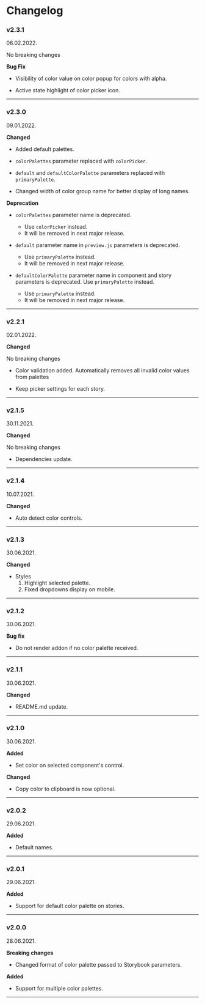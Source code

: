 # Changelog

### v2.3.1

06.02.2022.

No breaking changes

**Bug Fix**

* Visibility of color value on color popup for colors with alpha.

* Active state highlight of color picker icon.

-----

### v2.3.0

09.01.2022.

**Changed**

* Added default palettes.

* `colorPalettes` parameter replaced with `colorPicker`.

* `default` and `defaultColorPalette` parameters replaced with `primaryPalette`.

* Changed width of color group name for better display of long names.

**Deprecation**

* `colorPalettes` parameter name is deprecated.
    - Use `colorPicker` instead.
    - It will be removed in next major release.

* `default` parameter name in `preview.js` parameters is deprecated.
    - Use `primaryPalette` instead.
    - It will be removed in next major release.

* `defaultColorPalette` parameter name in component and story parameters is deprecated. Use `primaryPalette` instead.
    - Use `primaryPalette` instead.
    - It will be removed in next major release.

-----

### v2.2.1

02.01.2022.

**Changed**

No breaking changes

* Color validation added.
    Automatically removes all invalid color values from palettes

* Keep picker settings for each story.

-----

### v2.1.5

30.11.2021.

**Changed**

No breaking changes

* Dependencies update.

-----

### v2.1.4

10.07.2021.

**Changed**

* Auto detect color controls.

-----

### v2.1.3

30.06.2021.

**Changed**

* Styles
    1. Highlight selected palette.
    2. Fixed dropdowns display on mobile.

-----

### v2.1.2

30.06.2021.

**Bug fix**

* Do not render addon if no color palette received.

-----

### v2.1.1

30.06.2021.

**Changed**

* README.md update.

-----

### v2.1.0

30.06.2021.

**Added**

* Set color on selected component's control.

**Changed**

* Copy color to clipboard is now optional.

-----

### v2.0.2

29.06.2021.

**Added**

* Default names.

-----

### v2.0.1

29.06.2021.

**Added**

* Support for default color palette on stories.

-----

### v2.0.0

28.06.2021.

**Breaking changes**

* Changed format of color palette passed to Storybook parameters.

**Added**

* Support for multiple color palettes.

-----